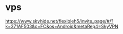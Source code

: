 # vps

https://www.skyhide.net/flexibleh5/invite_page/#/?k=371AF503&c=FC&os=Android&metaRep4=SkyVPN
